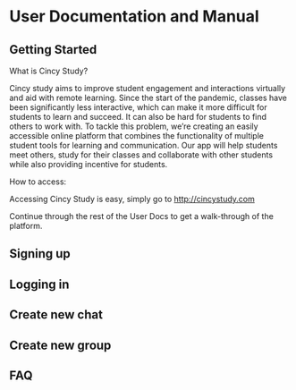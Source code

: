 # User Documentation and Manual

## Getting Started
What is Cincy Study?

Cincy study aims to improve student engagement and interactions virtually and aid with remote learning. Since the start
of the pandemic, classes have been significantly less interactive, which can make it more difficult for students to 
learn and succeed. It can also be hard for students to find others to work with. To tackle this problem, we’re 
creating an easily accessible online platform that combines the functionality of multiple student tools for learning 
and communication. Our app will help students meet others, study for their classes and collaborate with other 
students while also providing incentive for students.

How to access: 

Accessing Cincy Study is easy, simply go to http://cincystudy.com

Continue through the rest of the User Docs to get a walk-through of the platform.

## Signing up

## Logging in

## Create new chat

## Create new group

## FAQ